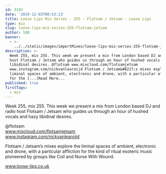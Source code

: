 ```yaml
---
id: 3193
date: '2019-12-03T00:53:13'
title: Loose Lips Mix Series - 255 - Flotsam / Jetsam - Loose Lips
type: mix
slug: loose-lips-mix-series-255-flotsam-jetsam
author: 100
banner:
  - >-
    ../../static/images/importMixes/loose-lips-mix-series-255-flotsam-jetsam/image3193.jpeg
description: >-
  Week 255, mix 255. This week we present a mix from London based DJ and radio
  host Flotsam / Jetsam who guides us through an hour of hushed vocals and hazy
  libidinal desires. @flotsam www.mixcloud.com/flotsamjetsam
  www.instagram.com/nickvanlearoijd Flotsam / Jetsam&#8217;s mixes explore the
  liminal spaces of ambient, electronic and drone, with a particular affliction
  for the [...]Read More...
published: true
firstTags:
  - mix
---
```

Week 255, mix 255. This week we present a mix from London based DJ and radio host Flotsam / Jetsam who guides us through an hour of hushed vocals and hazy libidinal desires.

@flotsam  
www.mixcloud.com/flotsamjetsam  
www.instagram.com/nickvanlearoijd

Flotsam / Jetsam’s mixes explore the liminal spaces of ambient, electronic and drone, with a particular affliction for the kind of ritual esoteric music pioneered by groups like Coil and Nurse With Wound.

www.loose-lips.co.uk